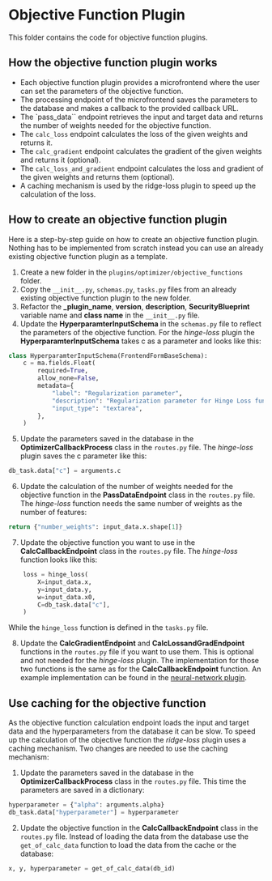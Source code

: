 # Objective Function Plugin

This folder contains the code for objective function plugins.

## How the objective function plugin works

* Each objective function plugin provides a microfrontend where the user can set the parameters of the objective function.
* The processing endpoint of the microfrontend saves the parameters to the database and makes a callback to the provided callback URL.
* The `pass_data`` endpoint retrieves the input and target data and returns the number of weights needed for the objective function.
* The `calc_loss` endpoint calculates the loss of the given weights and returns it.
* The `calc_gradient` endpoint calculates the gradient of the given weights and returns it (optional).
* The `calc_loss_and_gradient` endpoint calculates the loss and gradient of the given weights and returns them (optional).
* A caching mechanism is used by the ridge-loss plugin to speed up the calculation of the loss.

## How to create an objective function plugin

Here is a step-by-step guide on how to create an objective function plugin.
Nothing has to be implemented from scratch instead you can use an already existing objective function plugin as a template.

1. Create a new folder in the `plugins/optimizer/objective_functions` folder.
2. Copy the `__init__.py`, `schemas.py`, `tasks.py` files from an already existing objective function plugin to the new folder.
3. Refactor the **_plugin_name**, **version**, **description**, **SecurityBlueprint** variable name and **class name** in the `__init__.py` file.
4. Update the **HyperparamterInputSchema** in the `schemas.py` file to reflect the parameters of the objective function.
For the *hinge-loss* plugin the **HyperparamterInputSchema** takes c as a parameter and looks like this:

```python
class HyperparamterInputSchema(FrontendFormBaseSchema):
    c = ma.fields.Float(
        required=True,
        allow_none=False,
        metadata={
            "label": "Regularization parameter",
            "description": "Regularization parameter for Hinge Loss function.",
            "input_type": "textarea",
        },
    )
```

5. Update the parameters saved in the database in the **OptimizerCallbackProcess** class in the `routes.py` file.
The *hinge-loss* plugin saves the c parameter like this:

```python
db_task.data["c"] = arguments.c
```

6. Update the calculation of the number of weights needed for the objective function in the **PassDataEndpoint** class in the `routes.py` file.
The *hinge-loss* function needs the same number of weights as the number of features:

```python
return {"number_weights": input_data.x.shape[1]}

```

7. Update the objective function you want to use in the **CalcCallbackEndpoint** class in the `routes.py` file.
The *hinge-loss* function looks like this:

```python
    loss = hinge_loss(
        X=input_data.x,
        y=input_data.y,
        w=input_data.x0,
        C=db_task.data["c"],
    )
```

While the `hinge_loss` function is defined in the `tasks.py` file.

8. Update the **CalcGradientEndpoint** and **CalcLossandGradEndpoint** functions in the `routes.py` file if you want to use them.
This is optional and not needed for the *hinge-loss* plugin.
The implementation for those two functions is the same as for the **CalcCallbackEndpoint** function.
An example implementation can be found in the [neural-network plugin](./neural_network/routes.py).

## Use caching for the objective function

As the objective function calculation endpoint loads the input and target data and the hyperparameters from the database it can be slow.
To speed up the calculation of the objective function the *ridge-loss* plugin uses a caching mechanism.
Two changes are needed to use the caching mechanism:

1. Update the parameters saved in the database in the **OptimizerCallbackProcess** class in the `routes.py` file.
This time the parameters are saved in a dictionary:

```python
hyperparameter = {"alpha": arguments.alpha}
db_task.data["hyperparameter"] = hyperparameter
```

2. Update the objective function in the **CalcCallbackEndpoint** class in the `routes.py` file.
Instead of loading the data from the database use the `get_of_calc_data` function to load the data from the cache or the database:

```python
x, y, hyperparameter = get_of_calc_data(db_id)
```
